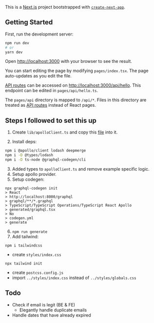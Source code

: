 This is a [Next.js](https://nextjs.org/) project bootstrapped with [`create-next-app`](https://github.com/vercel/next.js/tree/canary/packages/create-next-app).

## Getting Started

First, run the development server:

```bash
npm run dev
# or
yarn dev
```

Open [http://localhost:3000](http://localhost:3000) with your browser to see the result.

You can start editing the page by modifying `pages/index.tsx`. The page auto-updates as you edit the file.

[API routes](https://nextjs.org/docs/api-routes/introduction) can be accessed on [http://localhost:3000/api/hello](http://localhost:3000/api/hello). This endpoint can be edited in `pages/api/hello.ts`.

The `pages/api` directory is mapped to `/api/*`. Files in this directory are treated as [API routes](https://nextjs.org/docs/api-routes/introduction) instead of React pages.

## Steps I followed to set this up

1. Create `lib/apolloClient.ts` and copy this [file](https://github.com/vercel/next.js/blob/canary/examples/with-apollo/lib/apolloClient.js) into it.

2. Install deps:
```bash
npm i @apollo/client lodash deepmerge
npm i -D @types/lodash
npm i -D ts-node @graphql-codegen/cli
```
3. Added types to `apolloClient.ts` and remove example specific logic.
4. Setup apollo provider.
5. Setup codegen:
```
npx graphql-codegen init
> React
> http://localhost:8000/graphql
> graphql/**/*.graphql
> TypeScript/TypeScript Operations/TypeScript React Apollo
> generated/graphql.tsx
> No
> codegen.yml
> generate
```
6. `npm run generate`
7. Add tailwind:
```
npm i tailwindcss
```
- create `styles/index.css`
```
npx tailwind init
```
- create `postcss.config.js`
- import `../styles/index.css` instead of `../styles/globals.css`

## Todo

- Check if email is legit (BE & FE)
  - Elegantly handle duplicate emails
- Handle dates that have already expired
